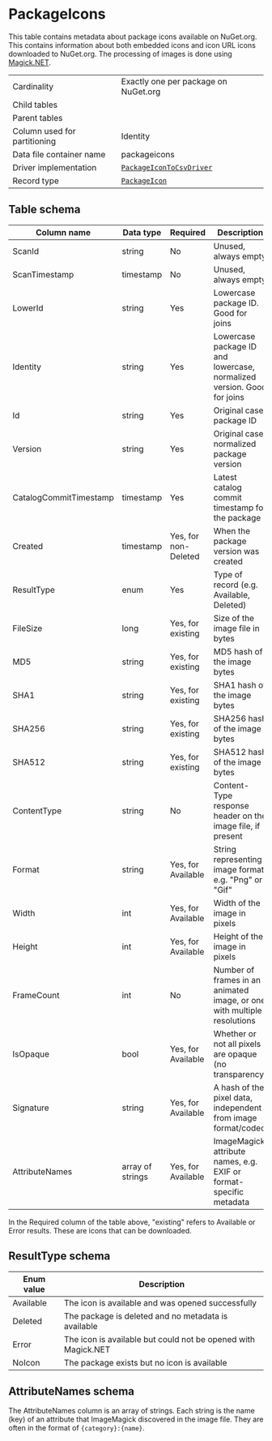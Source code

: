 # PackageIcons

This table contains metadata about package icons available on NuGet.org. This contains information about both embedded
icons and icon URL icons downloaded to NuGet.org. The processing of images is done using [Magick.NET](https://github.com/dlemstra/Magick.NET).

|                              |                                                                                                                   |
| ---------------------------- | ----------------------------------------------------------------------------------------------------------------- |
| Cardinality                  | Exactly one per package on NuGet.org                                                                              |
| Child tables                 |                                                                                                                   |
| Parent tables                |                                                                                                                   |
| Column used for partitioning | Identity                                                                                                          |
| Data file container name     | packageicons                                                                                                      |
| Driver implementation        | [`PackageIconToCsvDriver`](../../src/Worker.Logic/CatalogScan/Drivers/PackageIconToCsv/PackageIconToCsvDriver.cs) |
| Record type                  | [`PackageIcon`](../../src/Worker.Logic/CatalogScan/Drivers/PackageIconToCsv/PackageIcon.cs)                       |

## Table schema

| Column name            | Data type        | Required             | Description                                                             |
| ---------------------- | ---------------- | -------------------- | ----------------------------------------------------------------------- |
| ScanId                 | string           | No                   | Unused, always empty                                                    |
| ScanTimestamp          | timestamp        | No                   | Unused, always empty                                                    |
| LowerId                | string           | Yes                  | Lowercase package ID. Good for joins                                    |
| Identity               | string           | Yes                  | Lowercase package ID and lowercase, normalized version. Good for joins  |
| Id                     | string           | Yes                  | Original case package ID                                                |
| Version                | string           | Yes                  | Original case, normalized package version                               |
| CatalogCommitTimestamp | timestamp        | Yes                  | Latest catalog commit timestamp for the package                         |
| Created                | timestamp        | Yes, for non-Deleted | When the package version was created                                    |
| ResultType             | enum             | Yes                  | Type of record (e.g. Available, Deleted)                                |
| FileSize               | long             | Yes, for existing    | Size of the image file in bytes                                         |
| MD5                    | string           | Yes, for existing    | MD5 hash of the image bytes                                             |
| SHA1                   | string           | Yes, for existing    | SHA1 hash of the image bytes                                            |
| SHA256                 | string           | Yes, for existing    | SHA256 hash of the image bytes                                          |
| SHA512                 | string           | Yes, for existing    | SHA512 hash of the image bytes                                          |
| ContentType            | string           | No                   | Content-Type response header on the image file, if present              |
| Format                 | string           | Yes, for Available   | String representing image format, e.g. "Png" or "Gif"                   |
| Width                  | int              | Yes, for Available   | Width of the image in pixels                                            |
| Height                 | int              | Yes, for Available   | Height of the image in pixels                                           |
| FrameCount             | int              | No                   | Number of frames in an animated image, or one with multiple resolutions |
| IsOpaque               | bool             | Yes, for Available   | Whether or not all pixels are opaque (no transparency)                  |
| Signature              | string           | Yes, for Available   | A hash of the pixel data, independent from image format/codec           |
| AttributeNames         | array of strings | Yes, for Available   | ImageMagick attribute names, e.g. EXIF or format-specific metadata      |

In the Required column of the table above, "existing" refers to Available or Error results. These are icons that can be downloaded.

## ResultType schema

| Enum value | Description                                                   |
| ---------- | ------------------------------------------------------------- |
| Available  | The icon is available and was opened successfully             |
| Deleted    | The package is deleted and no metadata is available           |
| Error      | The icon is available but could not be opened with Magick.NET |
| NoIcon     | The package exists but no icon is available                   |

## AttributeNames schema

The AttributeNames column is an array of strings. Each string is the name (key) of an attribute that ImageMagick discovered in the image file. They are often in the format of `{category}:{name}`.
